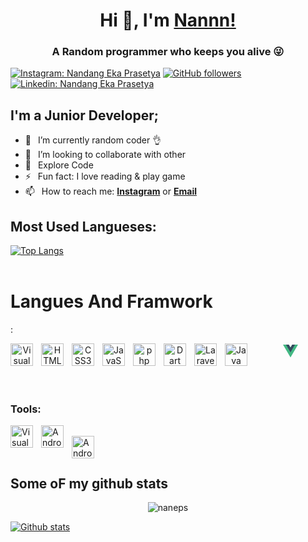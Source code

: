 <h1 align="center"> Hi 👋, I'm <a href="https://www.instagram.com/nannn_ep/">Nannn!</a></h1>
<h3 align="center">A Random programmer who keeps you alive 😜</h3>

<!-- [![Youtube](https://img.shields.io/static/v1?label=JohannesMilke&message=Subscribe&logo=YouTube&color=FF0000&style=for-the-badge)][youtube] -->
[![Instagram: Nandang Eka Prasetya](https://img.shields.io/badge/-FOLLOW-blue?style=for-the-badge&logo=Instagram&link=ttps://www.instagram.com/nannn_ep/)][instagram]
[![GitHub followers](https://img.shields.io/github/followers/naneps?logo=GitHub&style=for-the-badge)][github]
[![Linkedin: Nandang Eka Prasetya](https://img.shields.io/badge/-CONNECT-blue?style=for-the-badge&logo=Linkedin&link=https://www.linkedin.com/in/nandang-eka-prasetya-265b5b1b8/)][linkedin]


## I'm a Junior Developer;


<!-- - 🔭 &ensp;I’m currently working on [**Youtube**][youtube]! -->
- 🌱 &ensp;I’m currently random coder 👌
- 👯 &ensp;I’m looking to collaborate with other 
- 🗿 &ensp;Explore Code
- ⚡ &ensp;Fun fact: I love reading & play game
- 📫 &ensp;How to reach me: [**Instagram**][instagram] or [**Email**][email]



## Most Used Langueses:

[![Top Langs](https://github-readme-stats.vercel.app/api/top-langs/?username=naneps&langs_count=10)](https://github.com/anuraghazra/github-readme-stats)
<br />
<br />
<h1>Langues And Framwork</h1>:
<p align="center ">
<img align="left" alt="Visual Studio Code" width="36px" src="https://miro.medium.com/max/1050/1*ilC2Aqp5sZd1wi0CopD1Hw.png" style="padding-right:10px;" />
<img align="left" alt="HTML5" width="36px" src="https://cdn.jsdelivr.net/gh/devicons/devicon/icons/html5/html5-original.svg" style="padding-right:10px;" />
<img align="left" alt="CSS3" width="36px" src="https://cdn.jsdelivr.net/gh/devicons/devicon/icons/css3/css3-original.svg" style="padding-right:10px;" />
<img align="left" alt="JavaScript" width="36px" src="https://cdn.jsdelivr.net/gh/devicons/devicon/icons/javascript/javascript-original.svg" style="padding-right:10px;" />
<svg class="logo" viewBox="0 0 128 128" width="24" height="24" data-v-b746bafa=""><path fill="#42b883" d="M78.8,10L64,35.4L49.2,10H0l64,110l64-110C128,10,78.8,10,78.8,10z" data-v-b746bafa=""></path><path fill="#35495e" d="M78.8,10L64,35.4L49.2,10H25.6L64,76l38.4-66H78.8z" data-v-b746bafa=""></path></svg>
<img align="left" alt="php" width="36px" src="https://www.php.net/images/logos/new-php-logo.svg" style="padding-right:10px;" />
<img align="left" alt="Dart" width="36px" src="https://www.fluttericon.com/logo_dart_192px.svg" style="padding-right:10px;" />
<img align="left" alt="Laravel" width="36px" src="https://upload.wikimedia.org/wikipedia/commons/thumb/9/9a/Laravel.svg/180px-Laravel.svg.png" style="padding-right:10px;" />
<img align="left" alt="Java" width="36px" src="https://cdn.iconscout.com/icon/free/png-256/java-60-1174953.png" style="padding-right:10px;" />
 </p>

<br />
<br />

### Tools:
<img align="left" alt="Visual Studio Code" width="36px" src="https://cdn.jsdelivr.net/gh/devicons/devicon/icons/vscode/vscode-original.svg" style="padding-right:10px;" />
<img align="left" alt="Android Studio" width="36px" src="https://1.bp.blogspot.com/-LgTa-xDiknI/X4EflN56boI/AAAAAAAAPuk/24YyKnqiGkwRS9-_9suPKkfsAwO4wHYEgCLcBGAsYHQ/s0/image9.png" style="padding-right:10px;" />
<br />
<img align="left" alt="Android Studio" width="36px" src="https://cdn-icons-png.flaticon.com/512/5968/5968705.png" style="padding-right:10px;" />
<br />
<br />

## Some oF my github stats
<p align=center> <img src=https://komarev.com/ghpvc/?username=naneps alt=naneps /> </p>

[![Github stats](https://github-readme-stats.vercel.app/api?username=naneps&show_icons=true&include_all_commits=true)](https://github.com/mrizqighana/github-readme-stats)




[website]: https://johannesmilke.com
<!-- [twitter]: https://twitter.com/intent/follow?original_referer=https%3A%2F%2Fgithub.com%2FJohannesMilke&screen_name=JohannesMilke -->
[youtube]: https://www.youtube.com/JohannesMilke?sub_confirmation=1
[linkedin]:https://www.linkedin.com/in/nandang-eka-prasetya-265b5b1b8/
[github]: https://github.com/naneps
[instagram]: https://www.instagram.com/nannn_ep/
[facebook]:https://www.facebook.com/prasetya.libra/
[email]: ekaprasetya2244@gmail.com

